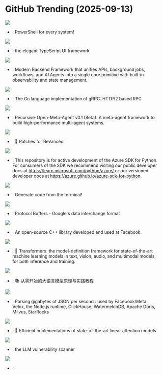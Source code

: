 # GitHub Trending (2025-09-13)

![](https://img.shields.io/badge/C%23-New%20195-green?style=flat-square&logo=appveyor)
- [](https://github.comundefined): PowerShell for every system!

![](https://img.shields.io/badge/JavaScript-New%20787-green?style=flat-square&logo=appveyor)
- [](https://github.comundefined): the elegant TypeScript UI framework

![](https://img.shields.io/badge/TypeScript-New%20183-green?style=flat-square&logo=appveyor)
- [](https://github.comundefined): Modern Backend Framework that unifies APIs, background jobs, workflows, and AI Agents into a single core primitive with built-in observability and state management.

![](https://img.shields.io/badge/Go-New%2048-green?style=flat-square&logo=appveyor)
- [](https://github.comundefined): The Go language implementation of gRPC. HTTP/2 based RPC

![](https://img.shields.io/badge/Python-New%20296-green?style=flat-square&logo=appveyor)
- [](https://github.comundefined): Recursive-Open-Meta-Agent v0.1 (Beta). A meta-agent framework to build high-performance multi-agent systems.

![](https://img.shields.io/badge/Java-New%2034-green?style=flat-square&logo=appveyor)
- [](https://github.comundefined): 🧩 Patches for ReVanced

![](https://img.shields.io/badge/Python-New%2079-green?style=flat-square&logo=appveyor)
- [](https://github.comundefined): This repository is for active development of the Azure SDK for Python. For consumers of the SDK we recommend visiting our public developer docs at https://learn.microsoft.com/python/azure/ or our versioned developer docs at https://azure.github.io/azure-sdk-for-python.

![](https://img.shields.io/badge/TypeScript-New%20322-green?style=flat-square&logo=appveyor)
- [](https://github.comundefined): Generate code from the terminal!

![](https://img.shields.io/badge/C%2B%2B-New%2012-green?style=flat-square&logo=appveyor)
- [](https://github.comundefined): Protocol Buffers - Google's data interchange format

![](https://img.shields.io/badge/C%2B%2B-New%209-green?style=flat-square&logo=appveyor)
- [](https://github.comundefined): An open-source C++ library developed and used at Facebook.

![](https://img.shields.io/badge/Python-New%2058-green?style=flat-square&logo=appveyor)
- [](https://github.comundefined): 🤗 Transformers: the model-definition framework for state-of-the-art machine learning models in text, vision, audio, and multimodal models, for both inference and training.

![](https://img.shields.io/badge/Jupyter%20Notebook-New%2061-green?style=flat-square&logo=appveyor)
- [](https://github.comundefined): 📚 从零开始的大语言模型原理与实践教程

![](https://img.shields.io/badge/C%2B%2B-New%207-green?style=flat-square&logo=appveyor)
- [](https://github.comundefined): Parsing gigabytes of JSON per second : used by Facebook/Meta Velox, the Node.js runtime, ClickHouse, WatermelonDB, Apache Doris, Milvus, StarRocks

![](https://img.shields.io/badge/Python-New%205-green?style=flat-square&logo=appveyor)
- [](https://github.comundefined): 🚀 Efficient implementations of state-of-the-art linear attention models

![](https://img.shields.io/badge/Python-New%20207-green?style=flat-square&logo=appveyor)
- [](https://github.comundefined): the LLM vulnerability scanner

![](https://img.shields.io/badge/Python-New%20373-green?style=flat-square&logo=appveyor)
- [](https://github.comundefined): 

